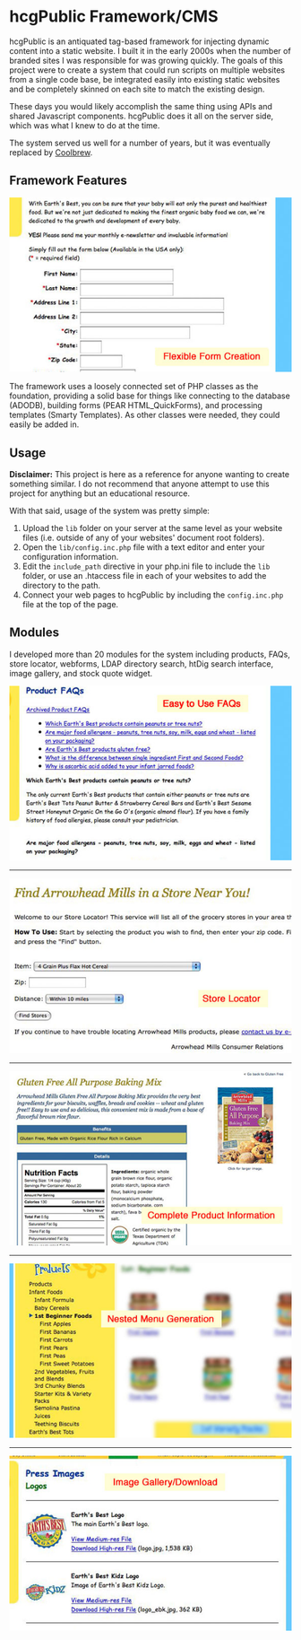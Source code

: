 # hcgPublic Framework/CMS

hcgPublic is an antiquated tag-based framework for injecting dynamic content into a static website. I built it in the early 2000s when the number of branded sites I was responsible for was growing quickly. The goals of this project were to create a system that could run scripts on multiple websites from a single code base, be integrated easily into existing static websites and be completely skinned on each site to match the existing design.

These days you would likely accomplish the same thing using APIs and shared Javascript components. hcgPublic does it all on the server side, which was what I knew to do at the time.

The system served us well for a number of years, but it was eventually replaced by [Coolbrew](https://github.com/jimappleg8/coolbrew/).


## Framework Features

![Flexible form creation](images/hcgpublic-01.jpg)

The framework uses a loosely connected set of PHP classes as the foundation, providing a solid base for things like connecting to the database (ADODB), building forms (PEAR HTML_QuickForms), and processing templates (Smarty Templates). As other classes were needed, they could easily be added in.


## Usage

**Disclaimer:** This project is here as a reference for anyone wanting to create something similar. I do not recommend that anyone attempt to use this project for anything but an educational resource.

With that said, usage of the system was pretty simple:

1. Upload the `lib` folder on your server at the same level as your website files (i.e. outside of any of your websites' document root folders). 
2. Open the `lib/config.inc.php` file with a text editor and enter your configuration information.
3. Edit the `include_path` directive in your php.ini file to include the `lib` folder, or use an .htaccess file in each of your websites to add the directory to the path.
4. Connect your web pages to hcgPublic by including the `config.inc.php` file at the top of the page.


## Modules

I developed more than 20 modules for the system including products, FAQs, store locator, webforms, LDAP directory search, htDig search interface, image gallery, and stock quote widget.

![FAQs](images/hcgpublic-02.jpg)

---

![Store Locator](images/hcgpublic-03.jpg)

---

![Product pages](images/hcgpublic-04.jpg)

---

![Nested menus](images/hcgpublic-05.jpg)

---

![image gallery](images/hcgpublic-06.jpg)

